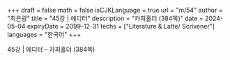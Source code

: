 +++
draft = false
math = false
isCJKLanguage = true
url = "m/54"
author = "최은광"
title = "45강 | 에디터"
description = "카피홀더 (384쪽)"
date = 2024-05-04
expiryDate = 2099-12-31
techs = ["Literature & Latte/ Scrivener"]
languages = "한국어"
+++

45강 | 에디터 – 카피홀더 (384쪽)

<!--more--> 

#



#